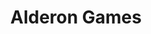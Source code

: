 ---
description: Alderon Games is looking to hire talented remote workers. They believe
  in the power of play and the magic of immersive worlds and are looking for passionate
  individuals.
link: https://alderon.games/coder
shortname: alderon.games-cr
title: Alderon Games
---